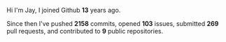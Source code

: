 Hi I'm Jay, I joined Github **13** years ago.

Since then I've pushed **2158** commits, opened **103** issues, submitted **269** pull requests, and contributed to **9** public repositories.
